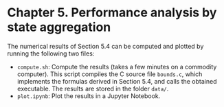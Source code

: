 # Chapter 5. Performance analysis by state aggregation

The numerical results of Section 5.4 can be computed and plotted by running the following two files:
- ``compute.sh``: Compute the results (takes a few minutes on a commodity computer).
This script compiles the C source file ``bounds.c``, which implements the formulas derived in Section 5.4, and calls the obtained executable. The results are stored in the folder ``data/``.
- ``plot.ipynb``: Plot the results in a Jupyter Notebook.

